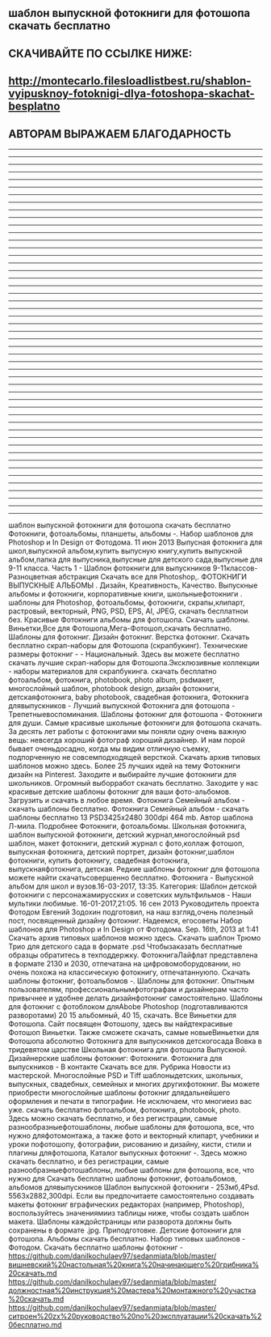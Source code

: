 шаблон выпускной фотокниги для фотошопа скачать бесплатно
--------------------------------------------------
СКАЧИВАЙТЕ ПО ССЫЛКЕ НИЖЕ:
--------------------------------------------------
http://montecarlo.filesloadlistbest.ru/shablon-vyipusknoy-fotoknigi-dlya-fotoshopa-skachat-besplatno
--------------------------------------------------
АВТОРАМ ВЫРАЖАЕМ БЛАГОДАРНОСТЬ
--------------------------------------------------
--------------------------------------------------
--------------------------------------------------
--------------------------------------------------
--------------------------------------------------
--------------------------------------------------
--------------------------------------------------
--------------------------------------------------
--------------------------------------------------
--------------------------------------------------
--------------------------------------------------
--------------------------------------------------
--------------------------------------------------
--------------------------------------------------
--------------------------------------------------
--------------------------------------------------
--------------------------------------------------
--------------------------------------------------
--------------------------------------------------
--------------------------------------------------
--------------------------------------------------
--------------------------------------------------
--------------------------------------------------
--------------------------------------------------
--------------------------------------------------
--------------------------------------------------
--------------------------------------------------
--------------------------------------------------
--------------------------------------------------
--------------------------------------------------
--------------------------------------------------
--------------------------------------------------
--------------------------------------------------
--------------------------------------------------
--------------------------------------------------
--------------------------------------------------
--------------------------------------------------
--------------------------------------------------
--------------------------------------------------
--------------------------------------------------
--------------------------------------------------
--------------------------------------------------
--------------------------------------------------
--------------------------------------------------
--------------------------------------------------
--------------------------------------------------
--------------------------------------------------
--------------------------------------------------
--------------------------------------------------
--------------------------------------------------
шаблон выпускной фотокниги для фотошопа скачать бесплатно Фотокниги, фотоальбомы, планшеты, альбомы  -. Набор шаблонов для Photoshop и In Design от Фотодома. 11 июн 2013  Выпусная фотокнига для школ,выпускной альбом,купить выпусную книгу,купить выпускной альбом,папка для выпусника,выпусные для детского сада,выпусные для 9-11 класса. Часть 1 - Шаблон фотокниги для выпускников 9-11классов-Разноцветная абстракция  Скачать все для Photoshop,. ФОТОКНИГИ  ВЫПУСКНЫЕ АЛЬБОМЫ . Дизайн, Креативность, Качество. Выпускные альбомы и фотокниги, корпоративные книги, школьныефотокниги . шаблоны для Photoshop, фотоальбомы, фотокниги, скрапы,клипарт, растровый, векторный, PNG, PSD, EPS, AI, JPEG, скачать бесплатнои без. Красивые Фотокниги альбомы для фотошопа. Скачать шаблоны. Виньетки,Все для Фотошопа,Мега-Фотошоп,скачать бесплатно. Шаблоны для фотокниг. Дизайн фотокниг. Верстка фотокниг. Скачать бесплатно скрап-наборы для Фотошопа (скрапбукинг). Технические размеры фотокниг -  - Национальный. Здесь вы можете бесплатно скачать лучшие скрап-наборы для Фотошопа.Эксклюзивные коллекции - наборы материалов для скрапбукинга.
скачать бесплатно фотоальбом, фотокнига, photobook, photo album, psdмакет, многослойный шаблон, photobook design, дизайн фотокниги, детскаяфотокнига, baby photobook, свадебная фотокнига,  Фотокнига длявыпускников - Лучший выпускной  Фотокнига для фотошопа - Трепетныевоспоминания. Шаблоны фотокниг для фотошопа - Фотокниги для души. Самые красивые школьные фотокниги для фотошопа скачать. За десять лет работы с фотокнигами мы поняли одну очень важную вещь: невсегда хороший фотограф  хороший дизайнер. И нам порой бывает оченьдосадно, когда мы видим отличную съемку, подпорченную не совсемподходящей версткой. Скачать архив типовых шаблонов можно здесь. Более 25 лучших идей на тему Фотокниги дизайн на Pinterest. Заходите и выбирайте лучшие фотокниги для школьников. Огромный выборработ скачать бесплатно. Заходите у нас красивые детские шаблоны фотокниг для ваши фото-альбомов. Загрузить и скачать в любое время. Фотокнига Семейный альбом - скачать шаблоны бесплатно. Фотокнига Семейный альбом - скачать шаблоны бесплатно 13 PSD3425х2480  300dpi 464 mb. Автор шаблона Л-мила. Подробнее Фотокниги, фотоальбомы. Школьная фотокнига, шаблон выпускной фотокниги, детский журнал,многослойный psd шаблон, макет фотокниги, детский журнал с фото,коллаж фотошоп, выпускная фотокнига, детский портрет, дизайн фотокниг,шаблон фотокниги, купить фотокнигу, свадебная фотокнига, выпускнаяфотокнига, детская. Редкие шаблоны фотокниг для фотошопа можете найти скачатьсовершенно бесплатно.  Фотокнига - Выпускной альбом для школ и вузов.16-03-2017, 13:35. Категория:  Шаблон детской фотокниги с персонажамирусских и советских мультфильмов - Наши мультики любимые. 16-01-2017,21:05.
16 сен 2013  Руководитель проекта Фотодом Евгений Зодохин подготовил, на наш взгляд,очень полезный пост, посвященный дизайну фотокниг. Надеемся, егосоветы  Набор шаблонов для Photoshop и In Design от Фотодома. Sep. 16th, 2013 at 1:41  Скачать архив типовых шаблонов можно здесь. Скачать шаблон Трюмо Трио для детского сада в формате .psd  Чтобызаказать бесплатные образцы обратитесь в техподдержку.  ФотокнигаЛайфлат представлена в формате 2130 и 2030, отпечатана на цифровомоборудовании, но очень похожа на классическую фотокнигу, отпечатаннуюпо. Скачать шаблоны фотокниг, фотоальбомов  -. Шаблоны для фотокниг. Опытным пользователям, профессиональнымфотографам и дизайнерам часто привычнее и удобнее делать дизайнфотокниг самостоятельно.  Шаблоны для фотокниг с фотоблоком дляAbobe Photoshop (подготавливаются разворотами)  20  15 альбомный, 40 15, скачать. Все Виньетки для Фотошопа. Сайт посвящен Фотошопу, здесь вы найдтекрасивые Фотошоп Виньетки. Также сможете скачать, самые новыеВиньетки для Фотошопа абсолютно  Фотокнига для выпускников детскогосада  Вовка в тридевятом царстве  Школьная фотокнига для фотошопа Выпускной. Дизайнерские шаблоны фотокниг: Фотокниги. Фотокнига для выпускников - В контакте  Скачать все для. Рубрика Новости из мастерской. Многослойные PSD и Tiff шаблоныдетских, школьных, выпускных, свадебных, семейных и многих другихфотокниг. Вы можете приобрести многослойные шаблоны фотокниг длядальнейшего оформления и печати в типографии. Не исключаем, что многиеиз вас уже. скачать бесплатно фотоальбом, фотокнига, photobook, photo. Здесь можно скачать бесплатно, и без регистрации, самые разнообразныефотошаблоны, любые шаблоны для фотошопа, все, что нужно дляфотомонтажа, а также фото и векторный клипарт, учебники и уроки пофотошопу, фотографии, рисованию и дизайну, кисти, стили и плагины дляфотошопа,
Каталог выпускных фотокниг -. Здесь можно скачать бесплатно, и без регистрации, самые разнообразныефотошаблоны, любые шаблоны для фотошопа, все, что нужно для Скачать бесплатно шаблоны фотокниг, фотоальбомов, альбомов длявыпускников  Шаблон выпускной фотокниги - 253мб,4Psd. 5563х2882,300dpi. Если вы предпочитаете самостоятельно создавать макеты фотокниг вграфических редакторах (например, Photoshop), воспользуйтесь значениямииз таблицы ниже, чтобы создать шаблон макета. Шаблоны каждойстраницы или разворота должны быть сохранены в формате .jpg. Приподготовке. Детские фотокниги для фотошопа. Альбомы скачать бесплатно. Набор типовых шаблонов - Фотодом. Скачать бесплатно шаблоны фотокниг  -
https://github.com/danilkochulaev97/sedanmiata/blob/master/вишневский%20настольная%20книга%20начинающего%20грибника%20скачать.md
https://github.com/danilkochulaev97/sedanmiata/blob/master/должностная%20инструкция%20мастера%20монтажного%20участка%20скачать.md
https://github.com/danilkochulaev97/sedanmiata/blob/master/ситроен%20zx%20руководство%20по%20эксплуатации%20скачать%20бесплатно.md